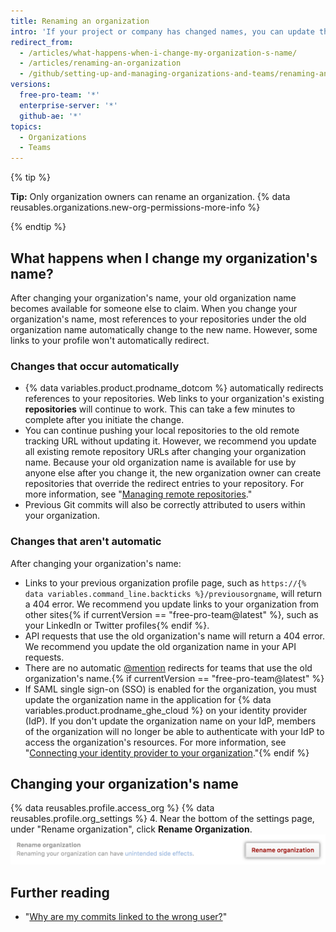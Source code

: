```yaml
---
title: Renaming an organization
intro: 'If your project or company has changed names, you can update the name of your organization to match.'
redirect_from:
  - /articles/what-happens-when-i-change-my-organization-s-name/
  - /articles/renaming-an-organization
  - /github/setting-up-and-managing-organizations-and-teams/renaming-an-organization
versions:
  free-pro-team: '*'
  enterprise-server: '*'
  github-ae: '*'
topics:
  - Organizations
  - Teams
---
```


{% tip %}

**Tip:** Only organization owners can rename an organization. {% data reusables.organizations.new-org-permissions-more-info %}

{% endtip %}

## What happens when I change my organization's name?

After changing your organization's name, your old organization name becomes available for someone else to claim. When you change your organization's name, most references to your repositories under the old organization name automatically change to the new name. However, some links to your profile won't automatically redirect.

### Changes that occur automatically

- {% data variables.product.prodname_dotcom %} automatically redirects references to your repositories.  Web links to your organization's existing **repositories** will continue to work. This can take a few minutes to complete after you initiate the change.
- You can continue pushing your local repositories to the old remote tracking URL without updating it. However, we recommend you update all existing remote repository URLs after changing your organization name. Because your old organization name is available for use by anyone else after you change it, the new organization owner can create repositories that override the redirect entries to your repository. For more information, see "[Managing remote repositories](/github/getting-started-with-github/managing-remote-repositories)."
- Previous Git commits will also be correctly attributed to users within your organization.

### Changes that aren't automatic

After changing your organization's name:
- Links to your previous organization profile page, such as `https://{% data variables.command_line.backticks %}/previousorgname`, will return a 404 error. We recommend you update links to your organization from other sites{% if currentVersion == "free-pro-team@latest" %}, such as your LinkedIn or Twitter profiles{% endif %}.
- API requests that use the old organization's name will return a 404 error. We recommend you update the old organization name in your API requests.
- There are no automatic [@mention](/articles/basic-writing-and-formatting-syntax/#mentioning-people-and-teams) redirects for teams that use the old organization's name.{% if currentVersion == "free-pro-team@latest" %}
- If SAML single sign-on (SSO) is enabled for the organization, you must update the organization name in the application for {% data variables.product.prodname_ghe_cloud %} on your identity provider (IdP). If you don't update the organization name on your IdP, members of the organization will no longer be able to authenticate with your IdP to access the organization's resources. For more information, see "[Connecting your identity provider to your organization](/github/setting-up-and-managing-organizations-and-teams/connecting-your-identity-provider-to-your-organization)."{% endif %}

## Changing your organization's name

{% data reusables.profile.access_org %}
{% data reusables.profile.org_settings %}
4. Near the bottom of the settings page, under "Rename organization", click **Rename Organization**.
  ![Rename organization button](/assets/images/help/settings/settings-rename-organization.png)

## Further reading

* "[Why are my commits linked to the wrong user?](/articles/why-are-my-commits-linked-to-the-wrong-user)"
